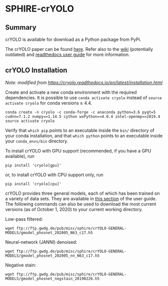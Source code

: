 # SPHIRE-crYOLO

## Summary

crYOLO is available for download as a Python package from PyPi.

The crYOLO paper can be found [here](https://doi.org/10.1038/s42003-019-0437-z). 
Refer also to the [wiki](https://sphire.mpg.de/wiki/doku.php?id=pipeline:window:cryolo) (potentially outdated) and 
[readthedocs user guide](https://cryolo.readthedocs.io/en/latest/) for more information.

## crYOLO Installation

*Note: modified from https://cryolo.readthedocs.io/en/latest/installation.html*

Create and activate a new conda environment with the required dependencies. It is possible to use 
`conda activate cryolo` instead of `source activate cryolo` for conda versions ≥ 4.4.

```shell script
conda create -n cryolo -c conda-forge -c anaconda python=3.6 pyqt=5 cudnn=7.1.2 numpy==1.14.5 cython wxPython==4.0.4 intel-openmp==2019.4
source activate cryolo
```

Verify that `which pip` points to an executable inside the `bin/` directory of your conda installation, and that 
`which python` points to an executable inside your `conda_envs/bin` directory.

To install crYOLO with GPU support (recommended, if you have a GPU available), run 

```shell script
pip install 'cryolo[gpu]'
```

or, to install crYOLO with CPU support only, run 

```shell script
pip install 'cryolo[cpu]'
```

crYOLO provides three general models, each of which has been trained on a variety of data sets. They are available in 
[this section](https://cryolo.readthedocs.io/en/latest/installation.html#download-the-general-models) of the user 
guide. The following commands can also be used to download the most current versions (as of October 1, 2020) to your 
current working directory.

Low-pass filtered:

```shell script
wget ftp://ftp.gwdg.de/pub/misc/sphire/crYOLO-GENERAL-MODELS/gmodel_phosnet_202005_N63_c17.h5
```

Neural-network (JANNI) denoised:

```shell script
wget ftp://ftp.gwdg.de/pub/misc/sphire/crYOLO-GENERAL-MODELS/gmodel_phosnet_202005_nn_N63_c17.h5
```

Negative stain:

```shell script
wget ftp://ftp.gwdg.de/pub/misc/sphire/crYOLO-GENERAL-MODELS/gmodel_phosnet_negstain_20190226.h5
```
